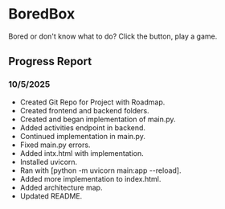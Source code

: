 # BoredBox
Bored or don't know what to do? Click the button, play a game.

## Progress Report

### 10/5/2025
- Created Git Repo for Project with Roadmap.
- Created frontend and backend folders.
- Created and began implementation of main.py.
- Added activities endpoint in backend.
- Continued implementation in main.py.
- Fixed main.py errors.
- Added intx.html with implementation.
- Installed uvicorn.
- Ran with [python -m uvicorn main:app --reload].
- Added more implementation to index.html.
- Added architecture map.
- Updated README.